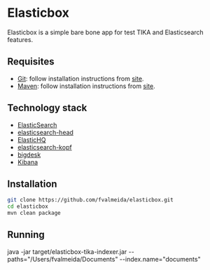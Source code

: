 Elasticbox
=======================

Elasticbox is a simple bare bone app for test TIKA and Elasticsearch features.

Requisites
------------

- [Git](https://git-scm.com/download/): follow installation instructions from [site](https://git-scm.com/book/en/v2/Getting-Started-Installing-Git).
- [Maven](https://maven.apache.org/download.cgi): follow installation instructions from [site](https://maven.apache.org/install.html).

Technology stack
------------

- [ElasticSearch](https://www.elastic.co/downloads/elasticsearch)
- [elasticsearch-head](http://mobz.github.io/elasticsearch-head/)
- [ElasticHQ](http://www.elastichq.org/support_plugin.html) 
- [elasticsearch-kopf](https://github.com/lmenezes/elasticsearch-kopf/) 
- [bigdesk](http://bigdesk.org/)
- [Kibana](https://www.elastic.co/downloads/kibana)

Installation
------------

```bash
git clone https://github.com/fvalmeida/elasticbox.git
cd elasticbox
mvn clean package
```

Running
------------

java -jar target/elasticbox-tika-indexer.jar --paths="/Users/fvalmeida/Documents" --index.name="documents"


<!---
- to run unit tests using Chrome put this JVM parameters "-Dbrowser=chrome -Dwebdriver.chrome.driver=/path/to/your/chromedriver"
    - eg.: /Users/fvalmeida/Downloads/chromedriver
-->